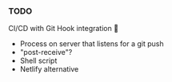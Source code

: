 ### TODO
CI/CD with Git Hook integration 🤔
* Process on server that listens for a git push
* "post-receive"?
* Shell script
* Netlify alternative

